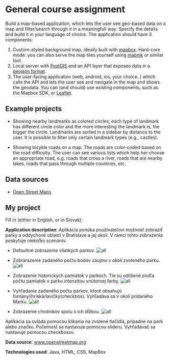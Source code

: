 # General course assignment

Build a map-based application, which lets the user see geo-based data on a map and filter/search through it in a meaningfull way. Specify the details and build it in your language of choice. The application should have 3 components:

1. Custom-styled background map, ideally built with [mapbox](http://mapbox.com). Hard-core mode: you can also serve the map tiles yourself using [mapnik](http://mapnik.org/) or similar tool.
2. Local server with [PostGIS](http://postgis.net/) and an API layer that exposes data in a [geojson format](http://geojson.org/).
3. The user-facing application (web, android, ios, your choice..) which calls the API and lets the user see and navigate in the map and shows the geodata. You can (and should) use existing components, such as the Mapbox SDK, or [Leaflet](http://leafletjs.com/).

## Example projects

- Showing nearby landmarks as colored circles, each type of landmark has different circle color and the more interesting the landmark is, the bigger the circle. Landmarks are sorted in a sidebar by distance to the user. It is possible to filter only certain landmark types (e.g., castles).

- Showing bicykle roads on a map. The roads are color-coded based on the road difficulty. The user can see various lists which help her choose an appropriate road, e.g. roads that cross a river, roads that are nearby lakes, roads that pass through multiple countries, etc.

## Data sources

- [Open Street Maps](https://www.openstreetmap.org/)

## My project

Fill in (either in English, or in Slovak):

**Application description**: Aplikácia ponúka používateľovi možnosť zobraziť parky a oddychové oblasti v Bratislave a jej okolí. V rámci tohto zobrazenia poskytuje niekoľko scenárov.

- Defaultné zobrazenie všetkých parkov.
![all](https://github.com/fiit-pdt/jkbgntr94/assignment-gis/All.jpg)

- Zobrarazenie zadaného počtu bodov záujmu v okolí zvoleného parku.
![all](https://github.com/fiit-pdt/jkbgntr94/assignment-gis/Around.jpg)

- Zobrazenie historických pamiatok v parkoch. Tie sú odlíšené podľa počtu pamiatok v parku intenzitou vnútornej farby.
![all](https://github.com/fiit-pdt/jkbgntr94/assignment-gis/Inside.jpg)

- Vyhľadanie zadaného počtu parkov, ktoré obsahujú fontány/ihriská/lavičky(checkbox). Vyhľadáva sa v okolí pridaného Marku.
![all](https://github.com/fiit-pdt/jkbgntr94/assignment-gis/Search.jpg)

- Zobrazenie chodníkov spolu s ich dĺžkou.
![all](https://github.com/fiit-pdt/jkbgntr94/assignment-gis/path.jpg)

Aplikácia sa ovláda pomocou klikania na zvolené tlačidlá, prípadne na park alebo značku. Početnosť sa nastavuje pomocou slideru. Vyhľadávač sa nastavuje pomocou checkboxov.

**Data source**: www.openstreetmap.org

**Technologies used**: Java, HTML, CSS, MapBox
